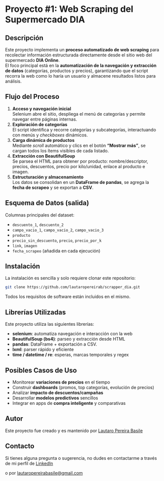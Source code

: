 
# Proyecto #1: Web Scraping del Supermercado DIA

## Descripción

Este proyecto implementa un **proceso automatizado de web scraping** para recolectar información estructurada directamente desde el sitio web del supermercado **DIA Online**.  
El foco principal está en la **automatización de la navegación y extracción de datos** (categorías, productos y precios), garantizando que el script recorra la web como lo haría un usuario y almacene resultados listos para análisis.

## Flujo del Proceso
1. **Acceso y navegación inicial**  
   Selenium abre el sitio, despliega el menú de categorías y permite navegar entre páginas internas.
2. **Exploración de categorías**  
   El script identifica y recorre categorías y subcategorías, interactuando con menús y *checkboxes* dinámicos.
3. **Carga dinámica de productos**  
   Mediante *scroll* automático y clics en el botón **“Mostrar más”**, se cargan todos los ítems visibles de cada listado.
4. **Extracción con BeautifulSoup**  
   Se parsea el HTML para obtener por producto: nombre/descriptor, precios, descuentos, precio por kilo/unidad, enlace al producto e imagen.
5. **Estructuración y almacenamiento**  
   Los datos se consolidan en un **DataFrame de pandas**, se agrega la **fecha de scrapeo** y se exportan a **CSV**.

## Esquema de Datos (salida)
Columnas principales del dataset:
- `descuento_1`, `descuento_2`  
- `campo_vacio_1`, `campo_vacio_2`, `campo_vacio_3`  
- `producto`  
- `precio_sin_descuento`, `precio`, `precio_por_k`  
- `link`, `imagen`  
- `fecha_scrapeo` (añadida en cada ejecución)

## Instalación

La instalación es sencilla y solo requiere clonar este repositorio:

```bash
git clone https://github.com/lautaropereirab/scrapper_dia.git
```

Todos los requisitos de software están incluidos en el mismo.

## Librerías Utilizadas

Este proyecto utiliza las siguientes librerías:
* **selenium**: automatiza navegación e interacción con la web
* **BeautifulSoup (bs4)**: parseo y extracción desde HTML
* **pandas**: DataFrame + exportación a CSV.
* **lxml**: parser rápido y eficiente
* **time / datetime / re**: esperas, marcas temporales y regex

## Posibles Casos de Uso

- Monitorear **variaciones de precios** en el tiempo  
- Construir **dashboards** (promos, top categorías, evolución de precios)  
- Analizar **impacto de descuentos/campañas**  
- Desarrollar **modelos predictivos** sencillos  
- Integrar en apps de **compra inteligente** y comparativas 

## Autor

Este proyecto fue creado y es mantenido por [Lautaro Pereira Basile](https://github.com/lautaropereirab)

## Contacto
Si tienes alguna pregunta o sugerencia, no dudes en contactarme a través de mi perfil de [LinkedIn](https://www.linkedin.com/in/lautaropereirab/)

o por [lautaropereirabasile@gmail.com](mailto:lautaropereirabasile@gmail.com)
